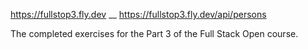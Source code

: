 https://fullstop3.fly.dev
__
https://fullstop3.fly.dev/api/persons

The completed exercises for the Part 3 of the Full Stack Open course.